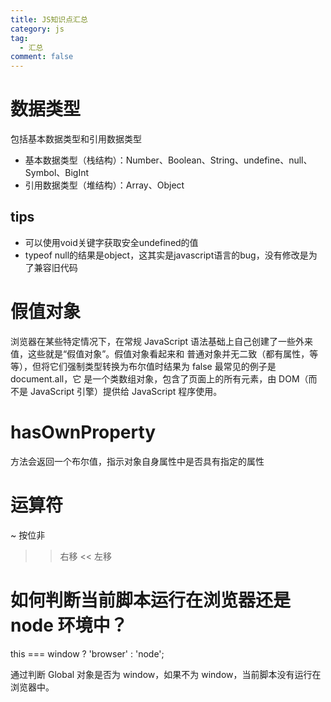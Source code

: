 ```yaml
---
title: JS知识点汇总
category: js
tag:
  - 汇总
comment: false
---
```

# 数据类型
包括基本数据类型和引用数据类型
- 基本数据类型（栈结构）：Number、Boolean、String、undefine、null、Symbol、BigInt
- 引用数据类型（堆结构）：Array、Object

## tips
- 可以使用void关键字获取安全undefined的值
- typeof null的结果是object，这其实是javascript语言的bug，没有修改是为了兼容旧代码

# 假值对象
浏览器在某些特定情况下，在常规 JavaScript 语法基础上自己创建了一些外来值，这些就是“假值对象”。假值对象看起来和
普通对象并无二致（都有属性，等等），但将它们强制类型转换为布尔值时结果为 false 最常见的例子是 document.all，它
是一个类数组对象，包含了页面上的所有元素，由 DOM（而不是 JavaScript 引擎）提供给 JavaScript 程序使用。

# hasOwnProperty
方法会返回一个布尔值，指示对象自身属性中是否具有指定的属性

# 运算符
~ 按位非
>> 右移
<< 左移

# 如何判断当前脚本运行在浏览器还是 node 环境中？
this === window ? 'browser' : 'node';

通过判断 Global 对象是否为 window，如果不为 window，当前脚本没有运行在浏览器中。
